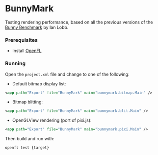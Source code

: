 BunnyMark
=========

Testing rendering performance, based on all the previous versions of the [Bunny Benchmark](http://blog.iainlobb.com/2010/11/display-list-vs-blitting-results.html) by Ian Lobb.

### Prerequisites

- Install [OpenFL](http://www.openfl.org/developer/documentation/get-started/)

### Running

Open the `project.xml` file and change to one of the following:

- Default bitmap display list:

```xml
<app path="Export" file="BunnyMark" main="bunnymark.bitmap.Main" />
```

- Bitmap blitting:

```xml
<app path="Export" file="BunnyMark" main="bunnymark.blit.Main" />
```

- OpenGLView rendering (port of pixi.js):

```xml
<app path="Export" file="BunnyMark" main="bunnymark.pixi.Main" />
```

Then build and run with:
```shell
openfl test {target}
```
